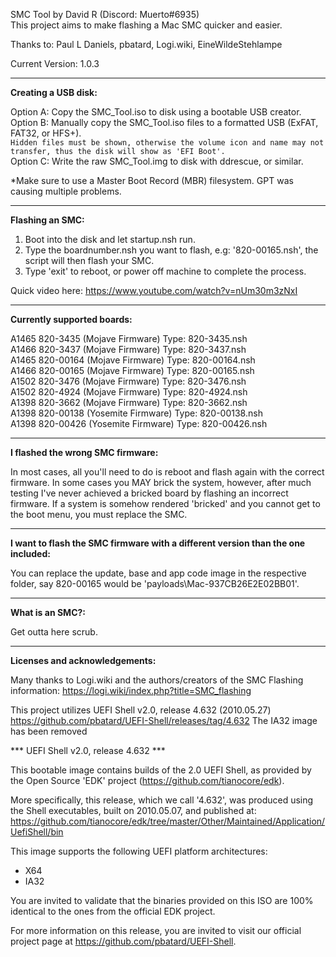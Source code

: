 SMC Tool by David R (Discord: Muerto#6935)\
This project aims to make flashing a Mac SMC quicker and easier.

Thanks to:
Paul L Daniels, pbatard, Logi.wiki, EineWildeStehlampe

Current Version: 1.0.3

------------------------------------------------------------------------------------------------------------------------
**Creating a USB disk:**

Option A: Copy the SMC_Tool.iso to disk using a bootable USB creator.\
Option B: Manually copy the SMC_Tool.iso files to a formatted USB (ExFAT, FAT32, or HFS+).\
`Hidden files must be shown, otherwise the volume icon and name may not transfer, thus the disk will show as 'EFI Boot'.`\
Option C: Write the raw SMC_Tool.img to disk with ddrescue, or similar.

 *Make sure to use a Master Boot Record (MBR) filesystem. GPT was causing multiple problems.

------------------------------------------------------------------------------------------------------------------------
**Flashing an SMC:**

  1. Boot into the disk and let startup.nsh run.
  2. Type the boardnumber.nsh you want to flash, e.g: '820-00165.nsh', the script will then flash your SMC.
  3. Type 'exit' to reboot, or power off machine to complete the process.

  Quick video here:
  https://www.youtube.com/watch?v=nUm30m3zNxI

------------------------------------------------------------------------------------------------------------------------
**Currently supported boards:**

A1465 820-3435  (Mojave Firmware)   Type: 820-3435.nsh\
A1466 820-3437  (Mojave Firmware)   Type: 820-3437.nsh\
A1465 820-00164 (Mojave Firmware)   Type: 820-00164.nsh\
A1466 820-00165 (Mojave Firmware)   Type: 820-00165.nsh\
A1502 820-3476  (Mojave Firmware)   Type: 820-3476.nsh\
A1502 820-4924  (Mojave Firmware)   Type: 820-4924.nsh\
A1398 820-3662  (Mojave Firmware)   Type: 820-3662.nsh\
A1398 820-00138 (Yosemite Firmware) Type: 820-00138.nsh\
A1398 820-00426 (Yosemite Firmware) Type: 820-00426.nsh

------------------------------------------------------------------------------------------------------------------------
**I flashed the wrong SMC firmware:**

In most cases, all you'll need to do is reboot and flash again with the correct firmware. In some cases you MAY brick the system, however, after much testing I've never achieved a bricked board by flashing an incorrect firmware. If a system is somehow rendered 'bricked' and you cannot get to the boot menu, you must replace the SMC.

------------------------------------------------------------------------------------------------------------------------
**I want to flash the SMC firmware with a different version than the one included:**

You can replace the update, base and app code image in the respective folder, say 820-00165 would be 'payloads\Mac-937CB26E2E02BB01'.

------------------------------------------------------------------------------------------------------------------------
**What is an SMC?:**

Get outta here scrub.

------------------------------------------------------------------------------------------------------------------------
**Licenses and acknowledgements:**

  Many thanks to Logi.wiki and the authors/creators of the SMC Flashing information:
  https://logi.wiki/index.php?title=SMC_flashing

  This project utilizes UEFI Shell v2.0, release 4.632 (2010.05.27)
  https://github.com/pbatard/UEFI-Shell/releases/tag/4.632
  The IA32 image has been removed

  *** UEFI Shell v2.0, release 4.632 ***

  This bootable image contains builds of the 2.0 UEFI Shell, as provided by the
  Open Source 'EDK' project (https://github.com/tianocore/edk).

  More specifically, this release, which we call '4.632', was produced using the
  Shell executables, built on 2010.05.07, and published at:
  https://github.com/tianocore/edk/tree/master/Other/Maintained/Application/UefiShell/bin

  This image supports the following UEFI platform architectures:
  * X64
  * IA32

  You are invited to validate that the binaries provided on this ISO are 100%
  identical to the ones from the official EDK project.

  For more information on this release, you are invited to visit our official
  project page at https://github.com/pbatard/UEFI-Shell.
